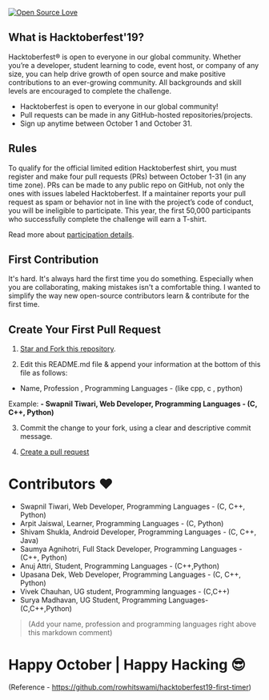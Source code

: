 ﻿[![Open Source Love](https://badges.frapsoft.com/os/v1/open-source.svg?v=103)](https://github.com/ellerbrock/open-source-badges/)

## What is Hacktoberfest'19?

Hacktoberfest® is open to everyone in our global community. Whether you’re a developer, student learning to code, event host, or company of any size, you can help drive growth of open source and make positive contributions to an ever-growing community. All backgrounds and skill levels are encouraged to complete the challenge.

- Hacktoberfest is open to everyone in our global community!
- Pull requests can be made in any GitHub-hosted repositories/projects.
- Sign up anytime between October 1 and October 31.

## Rules
To qualify for the official limited edition Hacktoberfest shirt, you must register and make four pull requests (PRs) between October 1-31 (in any time zone). PRs can be made to any public repo on GitHub, not only the ones with issues labeled Hacktoberfest. If a maintainer reports your pull request as spam or behavior not in line with the project’s code of conduct, you will be ineligible to participate. This year, the first 50,000 participants who successfully complete the challenge will earn a T-shirt.

Read more about [participation details](https://hacktoberfest.digitalocean.com/details).

## First Contribution

It's hard. It's always hard the first time you do something. Especially when you are collaborating, making mistakes isn't a comfortable thing. I wanted to simplify the way new open-source contributors learn & contribute for the first time.

## Create Your First Pull Request

1. [Star and Fork this repository](https://help.github.com/articles/fork-a-repo/).

2. Edit this README.md file & append your information at the bottom of this file as follows:

- Name, Profession , Programming Languages - (like cpp, c , python)

Example: <b>\- Swapnil Tiwari, Web Developer, Programming Languages - (C, C++, Python)  </b>

3. Commit the change to your fork, using a clear and descriptive commit message.

4. [Create a pull request](https://help.github.com/articles/creating-a-pull-request-from-a-fork/)

# Contributors :heart:
-  Swapnil Tiwari, Web Developer, Programming Languages - (C, C++, Python)
-  Arpit Jaiswal, Learner, Programming Languages - (C, Python)
-  Shivam Shukla, Android Developer, Programming Languages - (C, C++, Java)
-  Saumya Agnihotri, Full Stack Developer, Programming Languages - (C++, Python)
-  Anuj Attri, Student, Programming Languages - (C++,Python)
-  Upasana Dek, Web Developer, Programming Languages - (C, C++, Python)
-  Vivek Chauhan, UG student, Programming languages - (C,C++)
-  Surya Madhavan, UG Student, Programming Languages- (C,C++,Python)
> (Add your name, profession and programming languages right above this markdown comment)


# Happy October | Happy Hacking :sunglasses:

(Reference - https://github.com/rowhitswami/hacktoberfest19-first-timer)
